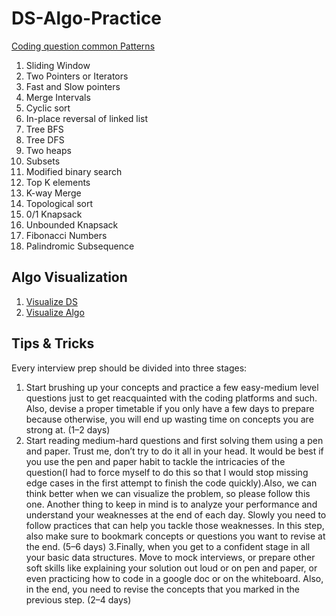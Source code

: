 # DS-Algo-Practice

[Coding question common Patterns](https://seanprashad.com/leetcode-patterns/)


1. Sliding Window
2. Two Pointers or Iterators
3. Fast and Slow pointers
4. Merge Intervals
5. Cyclic sort
6. In-place reversal of linked list
7. Tree BFS
8. Tree DFS
9. Two heaps
10. Subsets
11. Modified binary search
12. Top K elements
13. K-way Merge
14. Topological sort
15. 0/1 Knapsack
16. Unbounded Knapsack
17. Fibonacci Numbers
18. Palindromic Subsequence

## Algo Visualization ##

1. [Visualize DS](https://visualgo.net/en) <br/>
2. [Visualize Algo](https://algorithm-visualizer.org/) <br/>


## Tips & Tricks ##
Every interview prep should be divided into three stages:

1. Start brushing up your concepts and practice a few easy-medium level questions just to get reacquainted with the coding platforms and such. Also, devise a proper timetable if you only have a few days to prepare because otherwise, you will end up wasting time on concepts you are strong at. (1–2 days)
2. Start reading medium-hard questions and first solving them using a pen and paper. Trust me, don’t try to do it all in your head. It would be best if you use the pen and paper habit to tackle the intricacies of the question(I had to force myself to do this so that I would stop missing edge cases in the first attempt to finish the code quickly).Also, we can think better when we can visualize the problem, so please follow this one. Another thing to keep in mind is to analyze your performance and understand your weaknesses at the end of each day. Slowly you need to follow practices that can help you tackle those weaknesses. In this step, also make sure to bookmark concepts or questions you want to revise at the end. (5–6 days)
3.Finally, when you get to a confident stage in all your basic data structures. Move to mock interviews, or prepare other soft skills like explaining your solution out loud or on pen and paper, or even practicing how to code in a google doc or on the whiteboard. Also, in the end, you need to revise the concepts that you marked in the previous step. (2–4 days)










